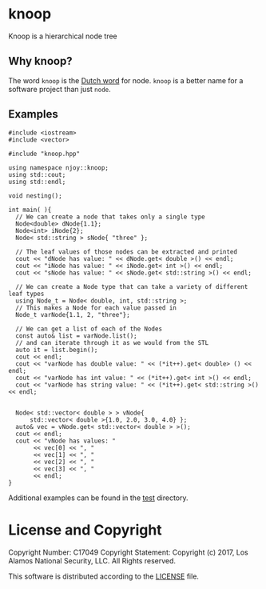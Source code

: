 # knoop
Knoop is a hierarchical node tree

## Why knoop?
The word `knoop` is the [Dutch word](https://translate.google.com/#nl/en/knoop) for node. `knoop` is a better name for a software project than just `node`.

## Examples

```
#include <iostream>
#include <vector>

#include "knoop.hpp"

using namespace njoy::knoop;
using std::cout;
using std::endl;

void nesting();

int main( ){
  // We can create a node that takes only a single type
  Node<double> dNode{1.1};
  Node<int> iNode{2};
  Node< std::string > sNode{ "three" };

  // The leaf values of those nodes can be extracted and printed
  cout << "dNode has value: " << dNode.get< double >() << endl;
  cout << "iNode has value: " << iNode.get< int >() << endl;
  cout << "sNode has value: " << sNode.get< std::string >() << endl;

  // We can create a Node type that can take a variety of different leaf types
  using Node_t = Node< double, int, std::string >;
  // This makes a Node for each value passed in
  Node_t varNode{1.1, 2, "three"};

  // We can get a list of each of the Nodes
  const auto& list = varNode.list();
  // and can iterate through it as we would from the STL
  auto it = list.begin();
  cout << endl;
  cout << "varNode has double value: " << (*it++).get< double> () << endl;
  cout << "varNode has int value: " << (*it++).get< int >() << endl;
  cout << "varNode has string value: " << (*it++).get< std::string >() << endl;


  Node< std::vector< double > > vNode{
      std::vector< double >{1.0, 2.0, 3.0, 4.0} };
  auto& vec = vNode.get< std::vector< double > >();
  cout << endl;
  cout << "vNode has values: " 
       << vec[0] << ", " 
       << vec[1] << ", " 
       << vec[2] << ", " 
       << vec[3] << ", " 
       << endl;
}
```

Additional examples can be found in the [test](src/test) directory.

# License and Copyright
Copyright Number: C17049
Copyright Statement: Copyright (c) 2017, Los Alamos National Security, LLC. All Rights reserved.

This software is distributed according to the [LICENSE](LICENSE) file.
